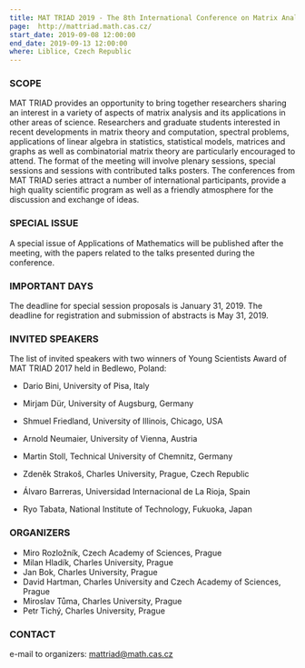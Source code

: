 ```yaml
---
title: MAT TRIAD 2019 - The 8th International Conference on Matrix Analysis and its Applications
page:  http://mattriad.math.cas.cz/
start_date: 2019-09-08 12:00:00
end_date: 2019-09-13 12:00:00
where: Liblice, Czech Republic
---
```


### SCOPE

MAT TRIAD provides an opportunity to bring together researchers sharing
an interest  in a variety of aspects of matrix analysis and its 
applications in other areas of science. Researchers and graduate 
students interested in recent developments in matrix theory and 
computation, spectral problems, applications of linear algebra in 
statistics, statistical models, matrices and graphs as well as 
combinatorial matrix theory are particularly encouraged to attend. The 
format of the meeting will involve plenary sessions, special sessions 
and  sessions with contributed talks posters. The conferences from MAT 
TRIAD series attract a number of international participants, provide a 
high quality scientific program as well as a friendly atmosphere for the 
discussion and exchange of ideas.

### SPECIAL ISSUE

A special issue of Applications of Mathematics will be published after 
the meeting, with the papers related to the talks presented during the 
conference.

### IMPORTANT DAYS

   The deadline for special session proposals is January 31, 2019.
   The deadline for registration and submission of abstracts is May 31,
2019.

### INVITED SPEAKERS

The list of invited speakers with two winners of Young Scientists Award
of MAT TRIAD 2017 held in Bedlewo, Poland:

 - Dario Bini, University of Pisa, Italy  
 - Mirjam D&uuml;r, University of Augsburg, Germany   
 - Shmuel Friedland, University of Illinois, Chicago, USA  
 - Arnold Neumaier, University of Vienna, Austria  
 - Martin Stoll, Technical University of Chemnitz, Germany  
 - Zden&#283;k Strako&#353;, Charles University, Prague, Czech Republic  

 - &Aacute;lvaro Barreras, Universidad Internacional de La Rioja, Spain   
 - Ryo Tabata, National Institute of Technology, Fukuoka, Japan  

### ORGANIZERS

   - Miro Rozlo&#382;n&iacute;k, Czech Academy of Sciences, Prague  
   - Milan Hlad&iacute;k, Charles University, Prague  
   - Jan Bok, Charles University, Prague  
   - David Hartman, Charles University and Czech Academy of Sciences, Prague  
   - Miroslav T&#367;ma, Charles University, Prague  
   - Petr Tich&yacute;, Charles University, Prague   


### CONTACT

e-mail to organizers: <mattriad@math.cas.cz>
